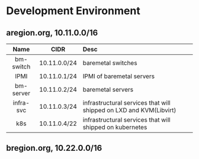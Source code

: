 # Development Environment
## aregion.org, 10.11.0.0/16
| Name | CIDR | Desc |
| :--: | :--: | :--- |
| bm-switch | 10.11.0.0/24 | baremetal switches |
| IPMI | 10.11.0.1/24 | IPMI of baremetal servers |
| bm-server | 10.11.0.2/24 | baremetal servers |
| infra-svc | 10.11.0.3/24 | infrastructural services that will shipped on LXD and KVM(Libvirt) |
| k8s | 10.11.0.4/22 | infrastructural services that will shipped on kubernetes |




## bregion.org, 10.22.0.0/16
